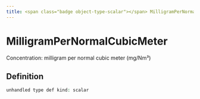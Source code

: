 ```yaml
---
title: <span class="badge object-type-scalar"></span> MilligramPerNormalCubicMeter
---
```

# <span class="badge object-type-scalar"></span> MilligramPerNormalCubicMeter

Concentration: milligram per normal cubic meter (mg/Nm³)

## Definition

```php
unhandled type def kind: scalar
```
